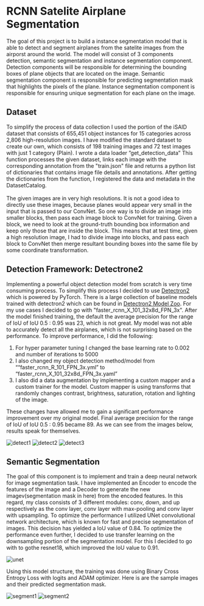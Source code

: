 # RCNN Satelite Airplane Segmentation

The goal of this project is to build a instance segmentation model that is able to detect and segment airplanes from the satelite images from the airporst around the world. The model will consist of 3 components detection, semantic segmentation and instance segmentation component. Detection components will be responsible for determining the bounding boxes of plane objects that are located on the image. Semantic segmentation component is responsible for predicting segmentation mask that highlights the pixels of the plane. Instance segmentation component is responsible for ensuring unique segmentation for each plane on the image. 

## Dataset

To simplify the process of data collection I used the portion of the iSAID dataset that consists of 655,451 object instances for 15 categories across 2,806 high-resolution images. I have modified the standard dataset to create our own, which consists of 198 training images and 72 test images with just 1 category (Plain). I wrote a data loader ”get_detection_data” This function processes the given dataset, links each image with the corresponding annotation from the "train.json" file and returns a python list of dictionaries that contains image file details and annotations. After getting the dictionaries from the function, I registered the data and metadata in the DatasetCatalog.
</br> </br>
The given images are in very high resolutions. It is not a good idea to directly use these images, because planes would appear very small in the input that is passed to our ConvNet. So one way is to divide an image into smaller blocks, then pass each
image block to ConvNet for training. Given a block, we need to look at the ground-truth bounding box information and keep only those that are inside the block. This means that at test time, given a high resolution image, I had to divide image into blocks, and pass each block to ConvNet then merge resultant bounding boxes into the same file by some coordinate transformation. 

## Detection Framework: Detectrone2
Implementing a powerful object detection model from scratch is very time consuming process. To simplify this process I decided to use [Detectron2](https://github.com/facebookresearch/detectron2) which is powered by PyTorch. There is a large collection of baseline models trained with detectron2 which can be found in [Detectron2 Model Zoo](https://github.com/facebookresearch/detectron2/blob/main/MODEL_ZOO.md). For my use cases I decided to go with "faster_rcnn_X_101_32x8d_FPN_3x". After the model finished training, the default the average precision for the range of IoU of IoU 0.5 : 0.95 was 23, which is not great. My model was not able to accurately detect all the airplanes, which is not surprising based on
the performance. To improve performance, I did the following:

1. For hyper parameter tuning I changed the base learning rate to 0.002 and number of iterations to 5000
2. I also changed my object detection method/model from ““faster_rcnn_R_101_FPN_3x.yml” to “faster_rcnn_X_101_32x8d_FPN_3x.yaml”
3. I also did a data augmentation by implementing a custom mapper and a custom trainer for the model. Custom mapper is using transforms that randomly changes contrast, brightness, saturation, rotation and lighting of the image.

These changes have allowed me to gain a significant performance improvement over my original model. Final average precision for the range of IoU of IoU 0.5 : 0.95 became 89. As we can see from the images below, results speak for themselves. 

![detect1](./images/detect1.JPG)
![detect2](./images/detect2.JPG)
![detect3](./images/detect3.JPG)


## Semantic Segmentation
The goal of this component is to implement and train a deep neural network for image segmentation
task. I have implemented an Encoder to encode the features of the image and a Decoder to generate the new imagev(segmentation mask in here) from the encoded features. In this regard, my class consists of 3 different modules: conv, down, and up respectively as the conv layer, conv
layer with max-pooling and conv layer with upsampling. To optimize the performance I utilized UNet convolutional network architecture, which is known for fast and precise segmentation of images. This decision has yielded a IoU value of 0.84. To optimize the performance even further, I decided to use transfer learning on the downsampling portion of the segmentation model. For this I decided to go with to gothe resnet18, which improved the IoU value to 0.91. 

![unet](./images/unet.JPG)

Using this model structure, the training was done using Binary Cross Entropy Loss with logits and ADAM optimizer. Here is are the sample images and their predicted segmentation mask.

![segment1](./images/segment1.JPG)
![segment2](./images/segment2.JPG)